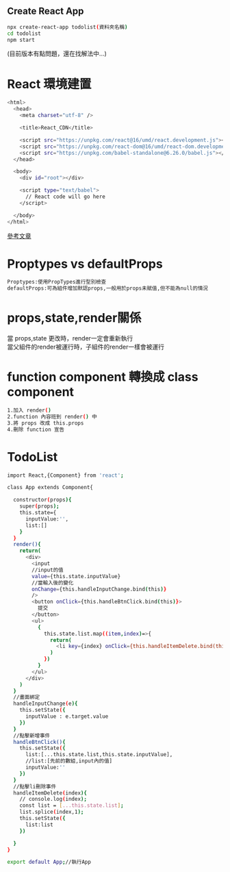 <h2>Create React App</h2>

```bash
npx create-react-app todolist(資料夾名稱)
cd todolist
npm start
```
(目前版本有點問題，還在找解法中...)

<h1>React 環境建置</h1>

```bash
<html>
  <head>
    <meta charset="utf-8" />

    <title>React_CDN</title>

    <script src="https://unpkg.com/react@16/umd/react.development.js"></script>
    <script src="https://unpkg.com/react-dom@16/umd/react-dom.development.js"></script>
    <script src="https://unpkg.com/babel-standalone@6.26.0/babel.js"></script>
  </head>

  <body>
    <div id="root"></div>

    <script type="text/babel">
      // React code will go here
    </script>

  </body>
</html>
```

[參考文章](https://askie.today/react-setting-cdn-and-creatreactapp/)

<h1>Proptypes vs defaultProps</h1>

```bash
Proptypes:使用PropTypes進行型別檢查
defaultProps:可為組件增加默認props,一般用於props未賦值,但不能為null的情況
```

<h1>props,state,render關係</h1>

當 props,state 更改時，render一定會重新執行<br>
當父組件的render被運行時，子組件的render一樣會被運行

<h1>function component 轉換成 class component</h1>

```bash
1.加入 render()
2.function 內容班到 render() 中
3.將 props 改成 this.props
4.刪除 function 宣告
```
<h1>TodoList</h1>

```bash
import React,{Component} from 'react';

class App extends Component{

  constructor(props){
    super(props);
    this.state={
      inputValue:'',
      list:[]
    }
  }
  render(){
    return(
      <div>
        <input 
        //input的值
        value={this.state.inputValue}
        //當輸入後的變化
        onChange={this.handleInputChange.bind(this)}
        />
        <button onClick={this.handleBtnClick.bind(this)}>
          提交
        </button>
        <ul>
          {
            this.state.list.map((item,index)=>{
              return(
                <li key={index} onClick={this.handleItemDelete.bind(this,index)}>{item}</li>
              ) 
            })
          }
        </ul>
      </div>
    )
  }
  //畫面綁定
  handleInputChange(e){
    this.setState({
      inputValue : e.target.value
    })
  }
  //點擊新增事件
  handleBtnClick(){
    this.setState({
      list:[...this.state.list,this.state.inputValue],
      //list:[先前的數組,input內的值]
      inputValue:''
    })
  }
  //點擊li刪除事件
  handleItemDelete(index){
    // console.log(index);
    const list = [...this.state.list];
    list.splice(index,1);
    this.setState({
      list:list
    })

  }
}

export default App;//執行App
```
